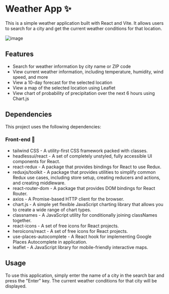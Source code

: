 # Weather App ✨

This is a simple weather application built with React and Vite. It allows users to search for a city and get the current weather conditions for that location.

![image](https://github.com/khushi-purwar/Weather-Dashboard-Station/assets/52875298/bcb00cf9-7ec7-4969-82b1-02168fbab3eb)


## Features

* Search for weather information by city name or ZIP code
* View current weather information, including temperature, humidity, wind speed, and more
* View a 10-day forecast for the selected location
* View a map of the selected location using Leaflet
* View chart of probability of precipitation over the next 6 hours using Chart.js

## Dependencies

This project uses the following dependencies:

### Front-end 🎨
* tailwind CSS - A utility-first CSS framework packed with classes.
* headlessui/react - A set of completely unstyled, fully accessible UI components for React.
* react-redux - A package that provides bindings for React to use Redux.
* reduxjs/toolkit - A package that provides utilities to simplify common Redux use cases, including store setup, creating reducers and actions, and creating middleware.
* react-router-dom - A package that provides DOM bindings for React Router.
* axios - A Promise-based HTTP client for the browser.
* chart.js - A simple yet flexible JavaScript charting library that allows you to create a wide range of chart types.
* classnames - A JavaScript utility for conditionally joining classNames together.
* react-icons - A set of free icons for React projects.
* heroicons/react - A set of free icons for React projects.
* use-places-autocomplete - A React hook for implementing Google Places Autocomplete in application.
* leaflet - A JavaScript library for mobile-friendly interactive maps.

## Usage

To use this application, simply enter the name of a city in the search bar and press the "Enter" key. The current weather conditions for that city will be displayed.
